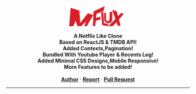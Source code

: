 <p align="center">
  <a href="#"><img src="https://github.com/mza-codes/mzaFlux/blob/a65bee3602d25a6f41957f7cf1f60e7784798821/src/Components/NavBar/mflux-red.png" width="160" alt="_logo" border="0"></a>
  <br />
  <p align="center">
  <b> A Netflix Like Clone </b>
  <br />
    <b> Based on ReactJS & TMDB API!</b>
    <br />
    <b>Added Contexts,Pagination!</b>
    <br />
    <b>Bundled With Youtube Player & Recents Log!</b>
    <br />
    <b>Added Minimal CSS Designs,Mobile Responsive!</b>
    <br />
     <b>More Features to be added!</b>
     <br /> <br />
    <a href="https://github.com/mza-codes/"><strong>Author</strong></a>
    ·
    <a href="https://github.com/mza-codes/mzaFlux/issues/"><strong>Report</strong></a>
    ·
    <a href="https://github.com/mza-codes/mzaFlux/pulls/"><strong>Pull Request</strong></a>
  </p>
</p>

---
